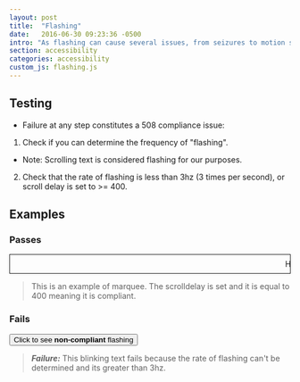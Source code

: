 ```yaml
---
layout: post
title:  "Flashing"
date:   2016-06-30 09:23:36 -0500
intro: "As flashing can cause several issues, from seizures to motion sickness, it strongly considered a very bad idea. If you absolutely must have a flashing element, there are a few critical things to consider."
section: accessibility
categories: accessibility
custom_js: flashing.js
---
```


## Testing

* Failure at any step constitutes a 508 compliance issue:

1. Check if you can determine the frequency of "flashing".
  * Note: Scrolling text is considered flashing for our purposes.
2. Check that the rate of flashing is less than 3hz (3 times per second), or scroll delay is set to >= 400.

## Examples

### Passes

<marquee scrolldelay = "400" style="border: 1px solid; padding: 8px">
  Here is a marquee, I bet you haven't seen this in a while, anyway, the scroll delay is set to 400.
</marquee>

> This is an example of marquee. The scrolldelay is set and it is equal to 400 meaning it is compliant.

### Fails

<button type="button" id="blinkbutton">Click to see <strong>non-compliant</strong> flashing</button>
<span class="blink" style="display:none;">This text is blinking</span>

> ___Failure:___ This blinking text fails because the rate of flashing can't be determined and its greater than 3hz.
